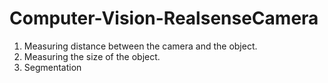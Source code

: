 # Computer-Vision-RealsenseCamera

1) Measuring distance between the camera and the object.
2) Measuring the size of the object.
3) Segmentation
